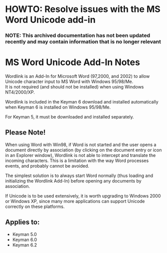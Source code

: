 # HOWTO: Resolve issues with the MS Word Unicode add-in

### **NOTE**: This archived documentation has not been updated recently and may contain information that is no longer relevant

# MS Word Unicode Add-In Notes

Wordlink is an Add-In for Microsoft Word (97,2000, and 2002) to allow Unicode 
character input to MS Word with Windows 95/98/Me.  
It is not required (and should not be installed) when using Windows NT4/2000/XP.

Wordlink is included in the Keyman 6 download and installed automatically when
Keyman 6 is installed on Windows 95/98/Me.

For Keyman 5, it must be downloaded and installed separately.

## Please Note!

When using Word with Win98, if Word is not started and the user opens a document
directly by association (by clicking on the document entry or icon in an Explorer window), 
Wordlink is not able to intercept and translate the incoming characters. This is a 
limitation with the way Word processes events, and probably cannot be avoided.  

The simplest solution is to always start Word normally (thus loading and initializing
the Wordlink Add-In) before opening any documents by association.

If Unicode is to be used extensively, it is worth upgrading to Windows 2000 or 
Windows XP, since many more applications can support Unicode correctly on these 
platforms.

## Applies to:
* Keyman 5.0
* Keyman 6.0
* Keyman 6.2
